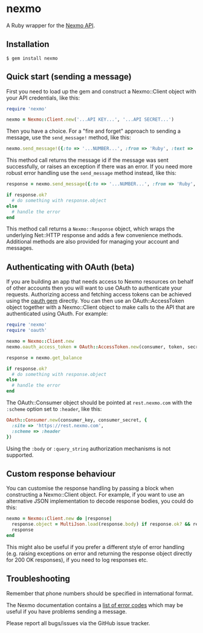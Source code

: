 nexmo
=====


A Ruby wrapper for the [Nexmo API](https://www.nexmo.com/documentation/api/index.html).


Installation
------------

    $ gem install nexmo


Quick start (sending a message)
-------------------------------

First you need to load up the gem and construct a Nexmo::Client object
with your API credentials, like this:

```ruby
require 'nexmo'

nexmo = Nexmo::Client.new('...API KEY...', '...API SECRET...')
```

Then you have a choice. For a "fire and forget" approach to sending a message,
use the `send_message!` method, like this:

```ruby
nexmo.send_message!({:to => '...NUMBER...', :from => 'Ruby', :text => 'Hello world'})
```

This method call returns the message id if the message was sent successfully,
or raises an exception if there was an error. If you need more robust error
handling use the `send_message` method instead, like this:

```ruby
response = nexmo.send_message({:to => '...NUMBER...', :from => 'Ruby', :text => 'Hello world'})

if response.ok?
  # do something with response.object
else
  # handle the error
end
```

This method call returns a `Nexmo::Response` object, which wraps the underlying
Net::HTTP response and adds a few convenience methods. Additional methods are
also provided for managing your account and messages.


Authenticating with OAuth (beta)
--------------------------------

If you are building an app that needs access to Nexmo resources on behalf of
other accounts then you will want to use OAuth to authenticate your requests.
Authorizing access and fetching access tokens can be achieved using the
[oauth gem](http://rubygems.org/gems/oauth) directly. You can then use an
OAuth::AccessToken object together with a Nexmo::Client object to make calls
to the API that are authenticated using OAuth. For example:

```ruby
require 'nexmo'
require 'oauth'

nexmo = Nexmo::Client.new
nexmo.oauth_access_token = OAuth::AccessToken.new(consumer, token, secret)

response = nexmo.get_balance

if response.ok?
  # do something with response.object
else
  # handle the error
end
```

The OAuth::Consumer object should be pointed at `rest.nexmo.com` with the `:scheme` option set to `:header`, like this:

```ruby
OAuth::Consumer.new(consumer_key, consumer_secret, {
  :site => 'https://rest.nexmo.com',
  :scheme => :header
})
```

Using the `:body` or `:query_string` authorization mechanisms is not supported.


Custom response behaviour
-------------------------

You can customise the response handling by passing a block when constructing
a Nexmo::Client object. For example, if you want to use an alternative JSON
implementation to decode response bodies, you could do this:

```ruby
nexmo = Nexmo::Client.new do |response|
  response.object = MultiJson.load(response.body) if response.ok? && response.json?
  response
end
```

This might also be useful if you prefer a different style of error handling
(e.g. raising exceptions on error and returning the response object directly
for 200 OK responses), if you need to log responses etc.


Troubleshooting
---------------

Remember that phone numbers should be specified in international format.

The Nexmo documentation contains a [list of error codes](https://docs.nexmo.com/index.php/sms-api/send-message#response_code)
which may be useful if you have problems sending a message.

Please report all bugs/issues via the GitHub issue tracker.
